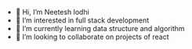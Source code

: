 - 👋 Hi, I’m Neetesh lodhi
- 👀 I’m interested in full stack development
- 🌱 I’m currently learning data structure and algorithm
- 💞️ I’m looking to collaborate on projects of react
  
  


<!---
Neeteshclodhi/Neeteshclodhi is a ✨ special ✨ repository because its `README.md` (this file) appears on your GitHub profile.
You can click the Preview link to take a look at your changes.
--->
